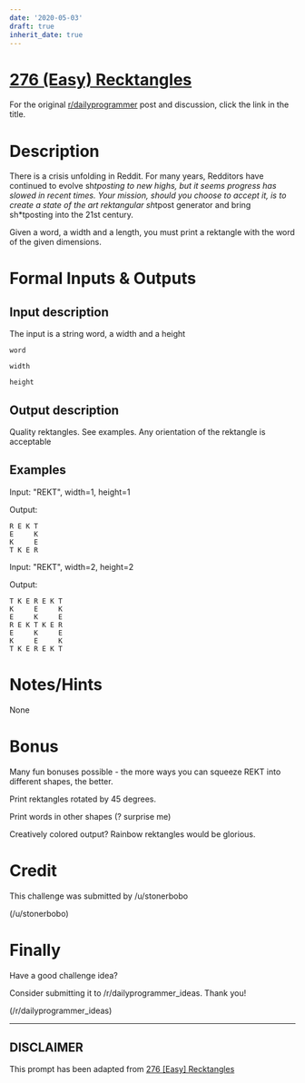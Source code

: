 ```yaml
---
date: '2020-05-03'
draft: true
inherit_date: true
---
```


# [276 (Easy) Recktangles](https://www.reddit.com/r/dailyprogrammer/comments/4tetif/20160718_challenge_276_easy_recktangles/)

For the original [r/dailyprogrammer](https://www.reddit.com/r/dailyprogrammer/) post and discussion, click the link in the title.

# Description
There is a crisis unfolding in Reddit. For many years, Redditors have continued to evolve sh*tposting to new highs, but it seems progress has slowed in recent times. Your mission, should you choose to accept it, is to create a state of the art rektangular sh*tpost generator and bring sh*tposting into the 21st century.

Given a word, a width and a length, you must print a rektangle with the word of the given dimensions.

# Formal Inputs & Outputs
## Input description
The input is a string word, a width and a height


```
word
```

```
width
```

```
height
```
## Output description
Quality rektangles. See examples. Any orientation of the rektangle is acceptable

## Examples
Input: "REKT", width=1, height=1

Output: 


```
R E K T
E     K
K     E
T K E R
```
Input: "REKT", width=2, height=2

Output:


```
T K E R E K T
K     E     K          
E     K     E
R E K T K E R
E     K     E
K     E     K
T K E R E K T
```
# Notes/Hints
None

# Bonus
Many fun bonuses possible - the more ways you can squeeze REKT into different shapes, the better.

Print rektangles rotated by 45 degrees.

Print words in other shapes (? surprise me)

Creatively colored output? Rainbow rektangles would be glorious.

# Credit
This challenge was submitted by /u/stonerbobo

(/u/stonerbobo)
# Finally
Have a good challenge idea?

Consider submitting it to /r/dailyprogrammer_ideas. Thank you!

(/r/dailyprogrammer_ideas)

----
## **DISCLAIMER**
This prompt has been adapted from [276 [Easy] Recktangles](https://www.reddit.com/r/dailyprogrammer/comments/4tetif/20160718_challenge_276_easy_recktangles/
)
